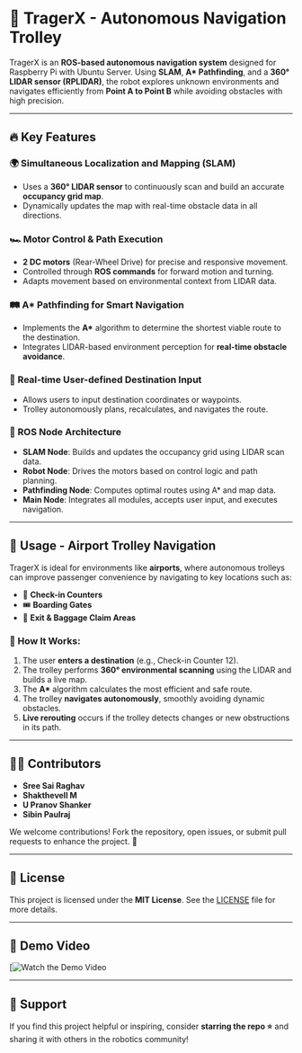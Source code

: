 # 🚀 TragerX - Autonomous Navigation Trolley

TragerX is an **ROS-based autonomous navigation system** designed for Raspberry Pi with Ubuntu Server. Using **SLAM**, **A\* Pathfinding**, and a **360° LIDAR sensor (RPLIDAR)**, the robot explores unknown environments and navigates efficiently from **Point A to Point B** while avoiding obstacles with high precision.

---

## 🔥 Key Features

### 🌍 Simultaneous Localization and Mapping (SLAM)
- Uses a **360° LIDAR sensor** to continuously scan and build an accurate **occupancy grid map**.
- Dynamically updates the map with real-time obstacle data in all directions.

### 🏎️ Motor Control & Path Execution
- **2 DC motors** (Rear-Wheel Drive) for precise and responsive movement.
- Controlled through **ROS commands** for forward motion and turning.
- Adapts movement based on environmental context from LIDAR data.

### 🛤️ A* Pathfinding for Smart Navigation
- Implements the **A\*** algorithm to determine the shortest viable route to the destination.
- Integrates LIDAR-based environment perception for **real-time obstacle avoidance**.

### 🎯 Real-time User-defined Destination Input
- Allows users to input destination coordinates or waypoints.
- Trolley autonomously plans, recalculates, and navigates the route.

### 🔗 ROS Node Architecture
- **SLAM Node**: Builds and updates the occupancy grid using LIDAR scan data.
- **Robot Node**: Drives the motors based on control logic and path planning.
- **Pathfinding Node**: Computes optimal routes using A* and map data.
- **Main Node**: Integrates all modules, accepts user input, and executes navigation.

---

## 📌 Usage - Airport Trolley Navigation

TragerX is ideal for environments like **airports**, where autonomous trolleys can improve passenger convenience by navigating to key locations such as:

- 🛄 **Check-in Counters**
- 🎟 **Boarding Gates**
- 🚪 **Exit & Baggage Claim Areas**

### 🚶 How It Works:
1. The user **enters a destination** (e.g., Check-in Counter 12).
2. The trolley performs **360° environmental scanning** using the LIDAR and builds a live map.
3. The **A\*** algorithm calculates the most efficient and safe route.
4. The trolley **navigates autonomously**, smoothly avoiding dynamic obstacles.
5. **Live rerouting** occurs if the trolley detects changes or new obstructions in its path.

---

## 👨‍💻 Contributors

- **Sree Sai Raghav**  
- **Shakthevell M**  
- **U Pranov Shanker**  
- **Sibin Paulraj**

We welcome contributions! Fork the repository, open issues, or submit pull requests to enhance the project. 🚀

---

## 📜 License

This project is licensed under the **MIT License**. See the [LICENSE](LICENSE) file for more details.

---

## 🎥 Demo Video

[![Watch the Demo Video](https://drive.google.com/file/d/1zD2VkdZcTOZjkl9Ch24ykw5aXjkH-O67/view?usp=sharing)

---

## 🌟 Support

If you find this project helpful or inspiring, consider **starring the repo ⭐** and sharing it with others in the robotics community!
